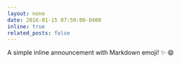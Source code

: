 ```yaml
---
layout: none
date: 2016-01-15 07:59:00-0400
inline: true
related_posts: false
---
```


A simple inline announcement with Markdown emoji! :sparkles: :smile:
